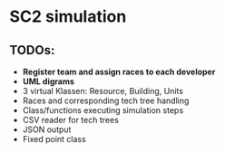 # SC2 simulation



## TODOs:
* **Register team and assign races to each developer**
* **UML digrams**
* 3 virtual Klassen: Resource, Building, Units
* Races and corresponding tech tree handling
* Class/functions executing simulation steps
* CSV reader for tech trees
* JSON output
* Fixed point class